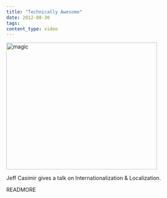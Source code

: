 ```yaml
---
title: "Technically Awesome"
date: 2012-08-30
tags:
content_type: video
---
```


<img src="/images/magic.png" alt="magic" width="398" height="335">

Jeff Casimir gives a talk on Internationalization & Localization.

READMORE
